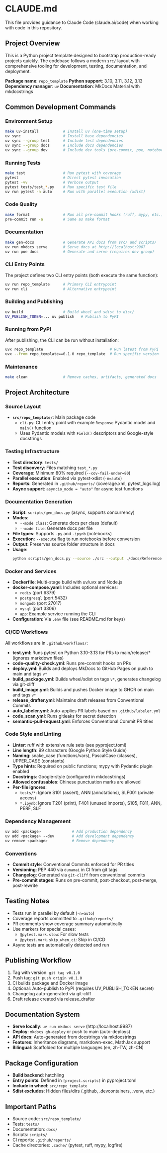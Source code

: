 # CLAUDE.md

This file provides guidance to Claude Code (claude.ai/code) when working with code in this repository.

## Project Overview

This is a Python project template designed to bootstrap production-ready projects quickly. The codebase follows a modern `src/` layout with comprehensive tooling for development, testing, documentation, and deployment.

**Package name**: `repo_template`
**Python support**: 3.10, 3.11, 3.12, 3.13
**Dependency manager**: `uv`
**Documentation**: MkDocs Material with mkdocstrings

## Common Development Commands

### Environment Setup

```bash
make uv-install           # Install uv (one-time setup)
uv sync                   # Install base dependencies
uv sync --group test      # Include test dependencies
uv sync --group docs      # Include docs dependencies
uv sync --group dev       # Include dev tools (pre-commit, poe, notebook)
```

### Running Tests

```bash
make test                 # Run pytest with coverage
pytest                    # Direct pytest invocation
pytest -vv                # Verbose output
pytest tests/test_*.py    # Run specific test file
uv run pytest -n auto     # Run with parallel execution (xdist)
```

### Code Quality

```bash
make format               # Run all pre-commit hooks (ruff, mypy, etc.)
pre-commit run -a         # Same as make format
```

### Documentation

```bash
make gen-docs             # Generate API docs from src/ and scripts/
uv run mkdocs serve       # Serve docs at http://localhost:9987
uv run poe docs           # Generate and serve (requires dev group)
```

### CLI Entry Points

The project defines two CLI entry points (both execute the same function):

```bash
uv run repo_template      # Primary CLI entrypoint
uv run cli                # Alternative entrypoint
```

### Building and Publishing

```bash
uv build                  # Build wheel and sdist to dist/
UV_PUBLISH_TOKEN=... uv publish   # Publish to PyPI
```

### Running from PyPI

After publishing, the CLI can be run without installation:

```bash
uvx repo_template                              # Run latest from PyPI
uvx --from repo_template==0.1.0 repo_template  # Run specific version
```

### Maintenance

```bash
make clean                # Remove caches, artifacts, generated docs
```

## Project Architecture

### Source Layout

- **`src/repo_template/`**: Main package code
  - `cli.py`: CLI entry point with example `Response` Pydantic model and `main()` function
  - Uses Pydantic models with `Field()` descriptors and Google-style docstrings

### Testing Infrastructure

- **Test directory**: `tests/`
- **Test discovery**: Files matching `test_*.py`
- **Coverage**: Minimum 80% required (`--cov-fail-under=80`)
- **Parallel execution**: Enabled via pytest-xdist (`-n=auto`)
- **Reports**: Generated in `.github/reports/` (coverage.xml, pytest_logs.log)
- **Async support**: `asyncio_mode = "auto"` for async test functions

### Documentation Generation

- **Script**: `scripts/gen_docs.py` (async, supports concurrency)
- **Modes**:
  - `--mode class`: Generate docs per class (default)
  - `--mode file`: Generate docs per file
- **File types**: Supports `.py` and `.ipynb` (notebooks)
- **Execution**: `--execute` flag to run notebooks before conversion
- **Output**: Preserves source folder structure in docs
- **Usage**:
  ```bash
  python scripts/gen_docs.py --source ./src --output ./docs/Reference gen_docs
  ```

### Docker and Services

- **Dockerfile**: Multi-stage build with uv/uvx and Node.js
- **docker-compose.yaml**: Includes optional services:
  - `redis` (port 6379)
  - `postgresql` (port 5432)
  - `mongodb` (port 27017)
  - `mysql` (port 3306)
  - `app`: Example service running the CLI
- **Configuration**: Via `.env` file (see README.md for keys)

### CI/CD Workflows

All workflows are in `.github/workflows/`:

- **test.yml**: Runs pytest on Python 3.10-3.13 for PRs to main/release/\* (ignores markdown files)
- **code-quality-check.yml**: Runs pre-commit hooks on PRs
- **deploy.yml**: Builds and deploys MkDocs to GitHub Pages on push to main and tags `v*`
- **build_package.yml**: Builds wheel/sdist on tags `v*`, generates changelog via git-cliff
- **build_image.yml**: Builds and pushes Docker image to GHCR on main and tags `v*`
- **release_drafter.yml**: Maintains draft releases from Conventional Commits
- **auto_labeler.yml**: Auto-applies PR labels based on `.github/labeler.yml`
- **code_scan.yml**: Runs gitleaks for secret detection
- **semantic-pull-request.yml**: Enforces Conventional Commit PR titles

### Code Style and Linting

- **Linter**: ruff with extensive rule sets (see pyproject.toml)
- **Line length**: 99 characters (Google Python Style Guide)
- **Naming**: snake_case (functions/vars), PascalCase (classes), UPPER_CASE (constants)
- **Type hints**: Required on public functions; mypy with Pydantic plugin enabled
- **Docstrings**: Google-style (configured in mkdocstrings)
- **Allowed confusables**: Chinese punctuation marks are allowed
- **Per-file ignores**:
  - `tests/*`: Ignore S101 (assert), ANN (annotations), SLF001 (private access)
  - `*.ipynb`: Ignore T201 (print), F401 (unused imports), S105, F811, ANN, PERF, SLF

### Dependency Management

```bash
uv add <package>              # Add production dependency
uv add <package> --dev        # Add development dependency
uv remove <package>           # Remove dependency
```

### Conventions

- **Commit style**: Conventional Commits enforced for PR titles
- **Versioning**: PEP 440 via `dunamai` in CI from git tags
- **Changelog**: Generated via `git-cliff` from conventional commits
- **Pre-commit stages**: Runs on pre-commit, post-checkout, post-merge, post-rewrite

## Testing Notes

- Tests run in parallel by default (`-n=auto`)
- Coverage reports committed to `.github/reports/`
- PR comments show coverage summary automatically
- Use markers for special cases:
  - `@pytest.mark.slow`: For slow tests
  - `@pytest.mark.skip_when_ci`: Skip in CI/CD
- Async tests are automatically detected and run

## Publishing Workflow

1. Tag with version: `git tag v0.1.0`
2. Push tag: `git push origin v0.1.0`
3. CI builds package and Docker image
4. Optional: Auto-publish to PyPI (requires UV_PUBLISH_TOKEN secret)
5. Changelog auto-generated via git-cliff
6. Draft release created via release_drafter

## Documentation System

- **Serve locally**: `uv run mkdocs serve` (http://localhost:9987)
- **Deploy**: `mkdocs gh-deploy` or push to main (auto-deploys)
- **API docs**: Auto-generated from docstrings via mkdocstrings
- **Features**: Inheritance diagrams, markdown-exec, MathJax support
- **Bilingual**: Scaffolded for multiple languages (en, zh-TW, zh-CN)

## Package Configuration

- **Build backend**: hatchling
- **Entry points**: Defined in `[project.scripts]` in pyproject.toml
- **Include in wheel**: `src/repo_template`
- **Sdist excludes**: Hidden files/dirs (.github, .devcontainers, .venv, etc.)

## Important Paths

- Source code: `src/repo_template/`
- Tests: `tests/`
- Documentation: `docs/`
- Scripts: `scripts/`
- CI reports: `.github/reports/`
- Cache directories: `.cache/` (pytest, ruff, mypy, logfire)

